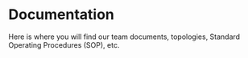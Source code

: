 # Documentation
Here is where you will find our team documents, topologies, Standard Operating Procedures (SOP), etc.
